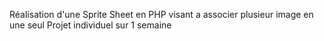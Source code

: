 Réalisation d'une Sprite Sheet en PHP visant a associer plusieur image en une seul
Projet individuel sur 1 semaine 
